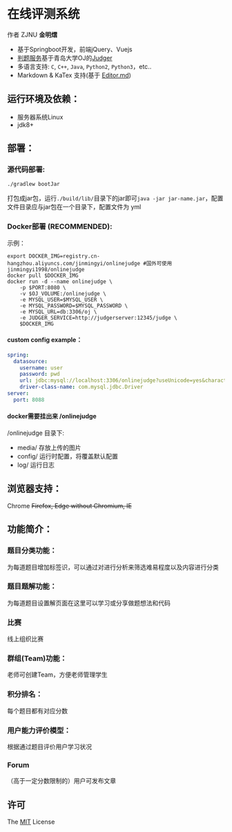 # 在线评测系统
作者 ZJNU **金明熠**

- 基于Springboot开发，前端jQuery、Vuejs
- [判题服务](https://github.com/jinmingyi1998/JudgerServer)基于青岛大学OJ的[Judger](https://github.com/QingdaoU/Judger "Judger")
- 多语言支持: `C`, `C++`, `Java`, `Python2`, `Python3`，etc..
- Markdown & KaTex 支持(基于 [Editor.md](https://github.com/pandao/editor.md)) 

## 运行环境及依赖：
- 服务器系统Linux
- jdk8+

## 部署：
### 源代码部署:
```sh
./gradlew bootJar
```
打包成jar包，运行`./build/lib/`目录下的jar即可`java -jar jar-name.jar`，配置文件目录应与jar包在一个目录下，配置文件为 yml
### Docker部署 (RECOMMENDED):
示例：
```
export DOCKER_IMG=registry.cn-hangzhou.aliyuncs.com/jinmingyi/onlinejudge #国外可使用jinmingyi1998/onlinejudge
docker pull $DOCKER_IMG
docker run -d --name onlinejudge \
    -p $PORT:8080 \ 
    -v $OJ_VOLUME:/onlinejudge \
    -e MYSQL_USER=$MYSQL_USER \
    -e MYSQL_PASSWORD=$MYSQL_PASSWORD \
    -e MYSQL_URL=db:3306/oj \
    -e JUDGER_SERVICE=http://judgerserver:12345/judge \
    $DOCKER_IMG
```
#### custom config example：
```yaml
spring:
  datasource:
    username: user
    password: pwd
    url: jdbc:mysql://localhost:3306/onlinejudge?useUnicode=yes&characterEncoding=UTF-8
    driver-class-name: com.mysql.jdbc.Driver
server:
  port: 8088
```
#### docker需要挂出来 /onlinejudge
/onlinejudge 目录下:
 - media/ 存放上传的图片
 - config/ 运行时配置，将覆盖默认配置
 - log/ 运行日志

## 浏览器支持：
Chrome ~~Firefox, Edge without Chromium, IE~~

## 功能简介：
### 题目分类功能：
为每道题目增加标签识，可以通过对进行分析来筛选难易程度以及内容进行分类
### 题目题解功能：
为每道题目设置解页面在这里可以学习或分享做题想法和代码
### 比赛
线上组织比赛
### 群组(Team)功能：
老师可创建Team，方便老师管理学生
### 积分排名：
每个题目都有对应分数
### 用户能力评价模型：
根据通过题目评价用户学习状况
### Forum
（高于一定分数限制的）用户可发布文章

## 许可
The [MIT](http://opensource.org/licenses/MIT) License